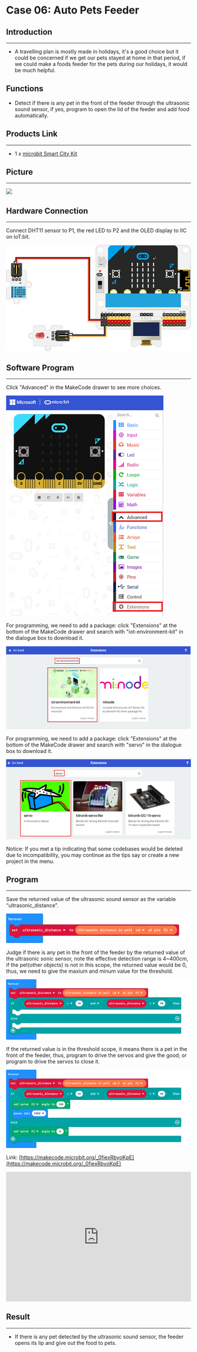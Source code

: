 # Case 06: Auto Pets Feeder


##  Introduction
---

- A travelling plan is mostly made in holidays, it's a good choice but it could be concerned if we get our pets stayed at home in that period, if we could make a foods feeder for the pets during our holidays, it would be much helpful.  

## Functions

- Detect if there is any pet in the front of the feeder through the ultrasonic sound sensor, if yes, program to open the lid of the feeder and add food automatically. 

## Products Link
---
- 1 x [microbit Smart City Kit]()

## Picture
---
![](./images/microbit-Smart-City-Kit-case-06-02.png)

## Hardware Connection
---

Connect DHT11 sensor to P1, the red LED to P2 and the OLED display to IIC on IoT:bit. 

![](./images/microbit-Smart-City-Kit-case-05-03.png)

## Software Program
---
Click "Advanced" in the MakeCode drawer to see more choices. 

![](./images/microbit-Smart-City-Kit-case-01-04.png)

For programming, we need to add a package: click "Extensions" at the bottom of the MakeCode drawer and search with "iot-environment-kit" in the dialogue box to download it. 

![](./images/microbit-Smart-City-Kit-case-01-05.png)

For programming, we need to add a package: click "Extensions" at the bottom of the MakeCode drawer and search with "servo" in the dialogue box to download it. 

![](./images/microbit-Smart-City-Kit-case-01-06.png)

Notice: If you met a tip indicating that some codebases would be deleted due to incompatibility, you may continue as the tips say or create a new project in the menu. 

## Program

---

Save the returned value of the ultrasonic sound sensor as the variable “ultrasonic_distance”.

![](./images/microbit-Smart-City-Kit-case-06-07.png)

Judge if there is any pet in the front of the feeder by the returned value of the ultrasonic sonic sensor, note the effective detection range is 4~400cm, if the pet(other objects) is not in this scope, the returned value would be 0, thus, we need to give the maxium and minum value for the threshold. 

![](./images/microbit-Smart-City-Kit-case-06-08.png)

If the returned value is in the threshold scope, it means there is a pet in the front of the feeder, thus, program to drive the servos and give the good; or program to drive the servos to close it. 


![](./images/microbit-Smart-City-Kit-case-06-09.png)

Link: [https://makecode.microbit.org/_0fiexRbyoKpE](https://makecode.microbit.org/_0fiexRbyoKpE)

<div style="position:relative;height:0;padding-bottom:70%;overflow:hidden;">
<iframe style="position:absolute;top:0;left:0;width:100%;height:100%;" src="https://makecode.microbit.org/#pub:https://makecode.microbit.org/_0fiexRbyoKpE" frameborder="0" sandbox="allow-popups allow-forms allow-scripts allow-same-origin">
</iframe>
</div>  


## Result
---
- If there is any pet detected by the ultrasonic sound sensor, the feeder opens its lip and give out the food to pets. 



